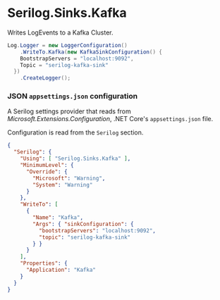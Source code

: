 # Serilog.Sinks.Kafka

Writes LogEvents to a Kafka Cluster.

```csharp
Log.Logger = new LoggerConfiguration()
	.WriteTo.Kafka(new KafkaSinkConfiguration() {
    BootstrapServers = "localhost:9092",
    Topic = "serilog-kafka-sink"
  })
	.CreateLogger();
```
### JSON `appsettings.json` configuration

A Serilog settings provider that reads from _Microsoft.Extensions.Configuration_, .NET Core's `appsettings.json` file.

Configuration is read from the `Serilog` section.

```json
{
  "Serilog": {
    "Using": [ "Serilog.Sinks.Kafka" ],
    "MinimumLevel": {
      "Override": {
        "Microsoft": "Warning",
        "System": "Warning"
      }
    },
    "WriteTo": [
      {
        "Name": "Kafka",
        "Args": { "sinkConfiguration": {
          "bootstrapServers": "localhost:9092",
          "topic": "serilog-kafka-sink"
        } }
      }
    ],
    "Properties": {
      "Application": "Kafka"
    }
  }
}
```

